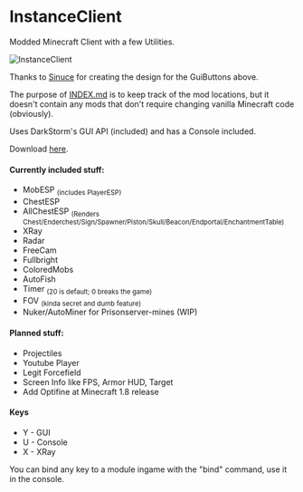 InstanceClient
==============

Modded Minecraft Client with a few Utilities.

![InstanceClient](https://dl.dropboxusercontent.com/u/82137075/2906_145732_76.png)

Thanks to [Sinuce](http://denmarkinminecraft.com/profile/4517920) for creating the design for the GuiButtons above.

The purpose of [INDEX.md](https://github.com/instance01/InstanceClient/blob/master/INDEX.md) is to keep track of the mod locations, but it doesn't contain any mods that don't require changing vanilla Minecraft code (obviously).


Uses DarkStorm's GUI API (included) and has a Console included.


Download [here](https://github.com/instance01/InstanceClient/releases).


#### Currently included stuff:


- MobESP <sub>(includes PlayerESP)</sub>
- ChestESP
- AllChestESP <sub>(Renders Chest/Enderchest/Sign/Spawner/Piston/Skull/Beacon/Endportal/EnchantmentTable)</sub>
- XRay
- Radar
- FreeCam
- Fullbright
- ColoredMobs
- AutoFish
- Timer <sub>(20 is default; 0 breaks the game)</sub>
- FOV <sub>(kinda secret and dumb feature)</sub>
- Nuker/AutoMiner for Prisonserver-mines (WIP)


#### Planned stuff:


- Projectiles
- Youtube Player
- Legit Forcefield
- Screen Info like FPS, Armor HUD, Target
- Add Optifine at Minecraft 1.8 release


#### Keys

- Y - GUI
- U - Console
- X - XRay


You can bind any key to a module ingame with the "bind" command, use it in the console.
